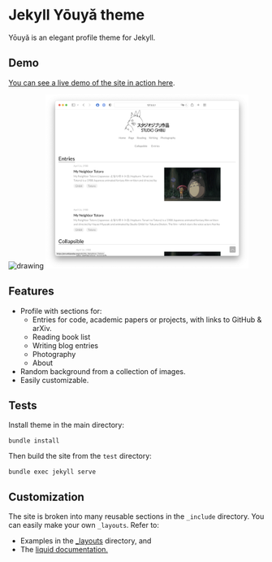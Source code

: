 # Jekyll Yōuyǎ theme

Yōuyǎ is an elegant profile theme for Jekyll.

## Demo

[You can see a live demo of the site in action here](...).

<img src="test/figures_readme/home.png" alt="drawing" width="400"/>

<img src="test/figures_readme/page.png" alt="drawing" width="400"/>

## Features

* Profile with sections for:
    * Entries for code, academic papers or projects, with links to GitHub & arXiv.
    * Reading book list
    * Writing blog entries
    * Photography
    * About
* Random background from a collection of images.
* Easily customizable.

## Tests

Install theme in the main directory:
```
bundle install
```
Then build the site from the `test` directory:
```
bundle exec jekyll serve
```

## Customization

The site is broken into many reusable sections in the `_include` directory. You can easily make your own `_layouts`. Refer to:

* Examples in the [_layouts](_layouts/) directory, and 
* The [liquid documentation.](https://shopify.github.io/liquid/tags/iteration/)